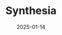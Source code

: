 ---  
layout: startup_page  
title: "Synthesia"  
id: "synthesia.io"  
permalink: "/synthesiasynthesia.io01142025/"  
website: "https://www.synthesia.io"  
funding_round: "Series D"  
funding_amount: "$180M"  
investors: "NEA, WiL (World Innovation Lab), Atlassian Ventures, PSP Growth, GV, MMC Ventures"  
about: "Synthesia is a London-based startup that creates highly realistic AI avatar technology. Its platform allows businesses to generate avatar-based videos from text documents for various purposes, including sales, marketing, and training. The company focuses on providing a user-friendly and compliant platform for enterprise clients."  
markets: "AI, Video Technology, SaaS, Artificial Intelligence (AI), Content Creators, Generative AI, Software, Video, Video Editing"  
hq: "London, England, United Kingdom"  
founded_year: "2017"  
linkedin: "https://uk.linkedin.com/company/synthesia-technologies"  
twitter: "https://www.twitter.com/synthesiaIO"  
instagram: ""  
facebook: "https://www.facebook.com/synthesiaio"  
crunchbase: "https://www.crunchbase.com/organization/synthesia"  
pitchbook: ""  

date_display: "14-Jan-2025"  
date: "2025-01-14"

# SEO Optimization  
meta_title: "Synthesia - Series D Funding ($180M)"  
meta_description: "Synthesia, Synthesia is a London-based startup that creates highly realistic AI avatar technology. Its platform allows businesses to generate avatar-based videos..."  
meta_keywords: "Synthesia, AI, Video Technology, SaaS, Artificial Intelligence (AI), Content Creators, Generative AI, Software, Video, Video Editing, Series D funding"  
canonical_url: "https://startup.projectstartups.com/synthesiasynthesia.io01142025/"  
---